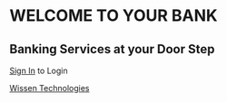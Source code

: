# WELCOME TO YOUR BANK
## Banking Services at your Door Step

[Sign In]('login.html') to Login

[Wissen Technologies]('http://www.wissen.com')
